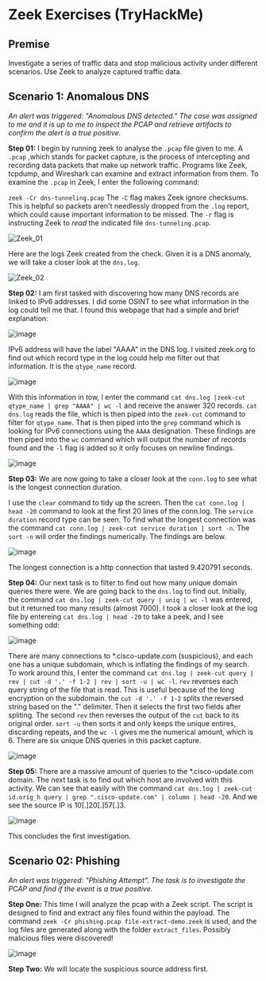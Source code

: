 # Zeek Exercises (TryHackMe)

## Premise
Investigate a series of traffic data and stop malicious activity under different scenarios. Use Zeek to analyze captured traffic data. 

## Scenario 1: Anomalous DNS
*An alert was triggered: "Anomalous DNS detected." The case was assigned to me and it is up to me to inspect the PCAP and retrieve artifacts to confirm the alert is a true positive.* 

**Step 01:** I begin by running zeek to analyse the ```.pcap``` file given to me. A ```.pcap``` ,which stands for packet capture, is the process of intercepting and recording data packets that make up network traffic. Programs like Zeek, tcpdump, and Wireshark can examine and extract information from them. To examine the ```.pcap``` in Zeek, I enter the following command:

```zeek -Cr dns-tunneling.pcap``` The ```-C``` flag makes Zeek ignore checksums. This is helpful so packets aren't needlessly dropped from the ```.log``` report, which could cause important information to be missed. The ```-r``` flag is instructing Zeek to *read* the indicated file ```dns-tunneling.pcap```.

![Zeek_01](https://github.com/user-attachments/assets/5f3a2263-a876-4842-b761-d9678660ae01)

Here are the logs Zeek created from the check. Given it is a DNS anomaly, we will take a closer look at the ```dns.log```.

![Zeek_02](https://github.com/user-attachments/assets/6dfe3cdb-1f65-4463-b02f-3de734464a0f)

**Step 02:** I am first tasked with discovering how many DNS records are linked to IPv6 addresses. I did some OSINT to see what information in the log could tell me that. I found this webpage that had a simple and brief explanation: 

![image](https://github.com/user-attachments/assets/8136614f-e2e5-4680-a40b-4f47cb275afc)

IPv6 address will have the label "AAAA" in the DNS log. I visited zeek.org to find out which record type in the log could help me filter out that information. It is the ```qtype_name``` record. 

![image](https://github.com/user-attachments/assets/247fc78e-cdda-4770-a1fe-1751ae0c0746)

With this information in tow, I enter the command ```cat dns.log |zeek-cut qtype_name | grep "AAAA" | wc -l``` and receive the answer 320 records. 
```cat dns.log``` reads the file, which is then piped into the ```zeek-cut``` command to filter for ```qtype_name```. That is then piped into the ```grep``` command which is looking for IPv6 connections using the ```AAAA``` designation. These findings are then piped into the ```wc``` command which will output the number of records found and the ```-l``` flag is added so it only focuses on newline findings.

![image](https://github.com/user-attachments/assets/22980ecf-6c65-4f27-805c-c4400a2ea797)

**Step 03:** We are now going to take a closer look at the ```conn.log``` to see what is the longest connection duration.

I use the ```clear``` command to tidy up the screen. Then the ```cat conn.log | head -20``` command to look at the first 20 lines of the conn.log. The ```service duration``` record type can be seen. To find what the longest connection was the command ```cat conn.log | zeek-cut service duration | sort -n```. The ```sort -n``` will order the findings numerically. The findings are below. 

![image](https://github.com/user-attachments/assets/b5f3c677-e03a-40ff-b948-309e7c8418c8)

The longest connection is a http connection that lasted 9.420791 seconds. 

**Step 04:** Our next task is to filter to find out how many unique domain queries there were. We are going back to the ```dns.log``` to find out. 
Initially, the command ```cat dns.log | zeek-cut query | uniq | wc -l``` was entered, but it returned too many results (almost 7000). I took a closer look at the log file by entereing ```cat dns.log | head -20``` to take a peek, and I see something odd:

![image](https://github.com/user-attachments/assets/aaef1e5f-3556-4d70-9919-5c865eaff9ac)

There are many connections to  *.cisco-update.com (suspicious), and each one has a unique subdomain, which is inflating the findings of my search. To work around this, I enter the command ```cat dns.log | zeek-cut query | rev | cut -d '.' -f 1-2 | rev | sort -u | wc -l```. ```rev``` reverses each query string of the file that is read. This is useful because of the long encryption on the subdomain. the ```cut -d '.' -f 1-2``` splits the reversed string based on the "." delimiter. Then it selects the first two fields after spliting. The second ```rev``` then reverses the output of the ```cut``` back to its original order. ```sort -u``` then sorts it and only keeps the unique entires, discarding repeats, and the ```wc -l``` gives me the numerical amount, which is 6. There are six unique DNS queries in this packet capture.

![image](https://github.com/user-attachments/assets/940e37a6-2688-4bc7-a820-42cbc90f82c8)

**Step 05:** There are a massive amount of queries to the *.cisco-update.com domain. The next task is to find out which host are involved with this activity. We can see that easily with the command ```cat dns.log | zeek-cut id.orig_h query | grep ".cisco-update.com" | column | head -20```. And we see the source IP is 10[.]20[.]57[.]3.

![image](https://github.com/user-attachments/assets/c81cb577-c774-4bc3-b99c-6f95cd19a592)

This concludes the first investigation.

## Scenario 02: Phishing
*An alert was triggered: "Phishing Attempt". The task is to investigate the PCAP and find if the event is a true positive.*

**Step One:** This time I will analyze the pcap with a Zeek script. The script is designed to find and extract any files found within the payload. The command ```zeek -Cr phishing.pcap file-extract-demo.zeek``` is used, and the log files are generated along with the folder ```extract_files```. Possibly malicious files were discovered! 

![image](https://github.com/user-attachments/assets/43c89803-cb69-49ca-bc79-38d485c80b3e)

**Step Two:** We will locate the suspicious source address first. 



